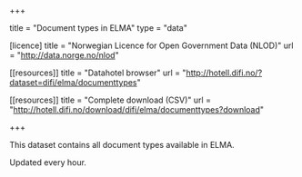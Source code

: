 +++

title = "Document types in ELMA"
type = "data"

[licence]
title = "Norwegian Licence for Open Government Data (NLOD)"
url = "http://data.norge.no/nlod"

[[resources]]
title = "Datahotel browser"
url = "http://hotell.difi.no/?dataset=difi/elma/documenttypes"

[[resources]]
title = "Complete download (CSV)"
url = "http://hotell.difi.no/download/difi/elma/documenttypes?download"

+++

This dataset contains all document types available in ELMA.

Updated every hour.
